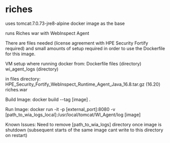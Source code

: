 # riches
uses tomcat:7.0.73-jre8-alpine docker image as the base

runs Riches war with WebInspect Agent

There are files needed (license agreement with HPE Security Fortify required) and small amounts of setup required in order to use the Dockerfile for this image.

VM setup where running docker from: 
	Dockerfile
	files (directory)
	wi_agent_logs (directory)

in files directory: 
	HPE_Security_Fortify_WebInspect_Runtime_Agent_Java_16.8.tar.gz (16.20)
	riches.war

Build Image: 
	docker build --tag [image] .

Run Image: 
	docker run -it -p [external_port]:8080 -v [path_to_wia_logs_local]:/usr/local/tomcat/WI_Agent/log [image]

Known Issues: 
	Need to remove [path_to_wia_logs] directory once image is shutdown (subsequent starts of the same image cant write to this directory on restart)
